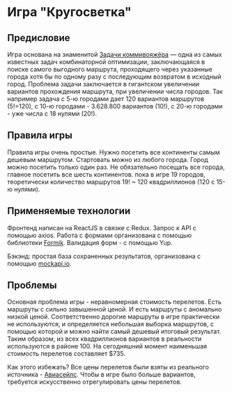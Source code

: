 Игра "Кругосветка"
========================
Предисловие
-------------------------
Игра основана на знаменитой [Задачи коммивояжёра](https://ru.wikipedia.org/wiki/%D0%97%D0%B0%D0%B4%D0%B0%D1%87%D0%B0_%D0%BA%D0%BE%D0%BC%D0%BC%D0%B8%D0%B2%D0%BE%D1%8F%D0%B6%D1%91%D1%80%D0%B0 "Статья в Википедия: Задача коммивояжёра") 
— одна из самых известных задач комбинаторной оптимизации, 
заключающаяся в поиске самого выгодного маршрута, проходящего
через указанные города хотя бы по одному разу с последующим 
возвратом в исходный город. Проблема задачи заключается в гигантском 
увеличении вариантов прохождения маршрута, при увеличении числа городов.
Так например задача с 5-ю городами дает 120 вариантов 
маршрутов (5!=120), с 10-ю городами - 3.628.800 вариантов (10!), с 20-ю городами - 
уже числа с 18 нулями (20!).

Правила игры
-------------------------
Правила игры очень простые. Нужно посетить все континенты 
самым дешевым маршрутом. Стартовать можно из любого города. 
Город можно посетить только один раз. Не обязательно посещать 
все города, главное посетить все шесть континентов. пока в игре 19 городов, 
теоретически количество маршрутов 19! ~ 120 квадриллионов (120 с 15-ю нулями).

Применяемые технологии
-------------------------
Фронтенд написан на ReactJS в связке с Redux. Запрос к API с помощью axios. Работа с формами организована 
с помощью библиотеки [Formik](https://formik.org/). Валидация форм - с помощью Yup.

Бэкэнд: простая база сохраненных результатов, организована с помощью
[mockapi.io](https://mockapi.io/).

Проблемы
-------------------------
Основная проблема игры - неравномерная стоимость перелетов. Есть маршруты с сильно завышенной ценой.
И есть маршруты с аномально низкой ценой. Соответственно дорогие 
маршруты в игре практически не используются, и определяется небольшая выборка маршрутов, с помощью которой и можно найти самый дешевый итоговый результат.
Таким образом, из всех квадриллионов вариантов в реальности используются в районе 100.
На сегодняшний момент наименьшая стоимость перелетов составляет $735.

Как этого избежать? Все цены перелетов были взяты из реального источника - [Авиасейлс](https://www.aviasales.ru/).
Чтобы в игре было больше вариантов, требуется искусственно отрегулировать цены перелетов. 

